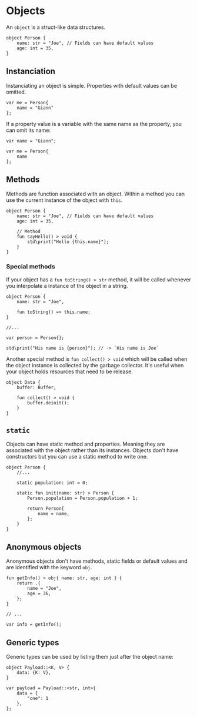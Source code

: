 # Objects

An `object` is a struct-like data structures. 
```buzz
object Person {
    name: str = "Joe", // Fields can have default values
    age: int = 35,
}
```

## Instanciation
Instanciating an object is simple. Properties with default values can be omitted.
```buzz
var me = Person{
    name = "Giann"
};
```

If a property value is a variable with the same name as the property, you can omit its name:
```buzz
var name = "Giann";

var me = Person{
    name
};
```

## Methods
Methods are function associated with an object. Within a method you can use the current instance of the object with `this`.
```buzz
object Person {
    name: str = "Joe", // Fields can have default values
    age: int = 35,

    // Method
    fun sayHello() > void {
        std\print("Hello {this.name}");
    }
}
```

### Special methods

If your object has a `fun toString() > str` method, it will be called whenever you interpolate a instance of the object in a string.
```buzz
object Person {
    name: str = "Joe",

    fun toString() => this.name;
}

//...

var person = Person{};

std\print("His name is {person}"); // -> `His name is Joe`
```

Another special method is `fun collect() > void` which will be called when the object instance is collected by the garbage collector. It's useful when your object holds resources that need to be release.
```buzz
object Data {
    buffer: Buffer,

    fun collect() > void {
        buffer.deinit();
    }
}
```

## `static`
Objects can have static method and properties. Meaning they are associated with the object rather than its instances.
Objects don't have constructors but you can use a static method to write one.
```buzz
object Person {
    //...

    static population: int = 0;

    static fun init(name: str) > Person {
        Person.population = Person.population + 1;

        return Person{
            name = name,
        };
    }
}
```

## Anonymous objects
Anonymous objects don't have methods, static fields or default values and are identified with the keyword `obj`.
```buzz
fun getInfo() > obj{ name: str, age: int } {
    return .{
        name = "Joe",
        age = 36,
    };
}

// ...

var info = getInfo();
```

## Generic types
Generic types can be used by listing them just after the object name:
```buzz
object Payload::<K, V> {
    data: {K: V},
}

var payload = Payload::<str, int>{
    data = {
        "one": 1
    },
};
```
